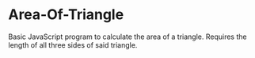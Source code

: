 # Area-Of-Triangle
Basic JavaScript program to calculate the area of a triangle. Requires the length of all three sides of said triangle.
